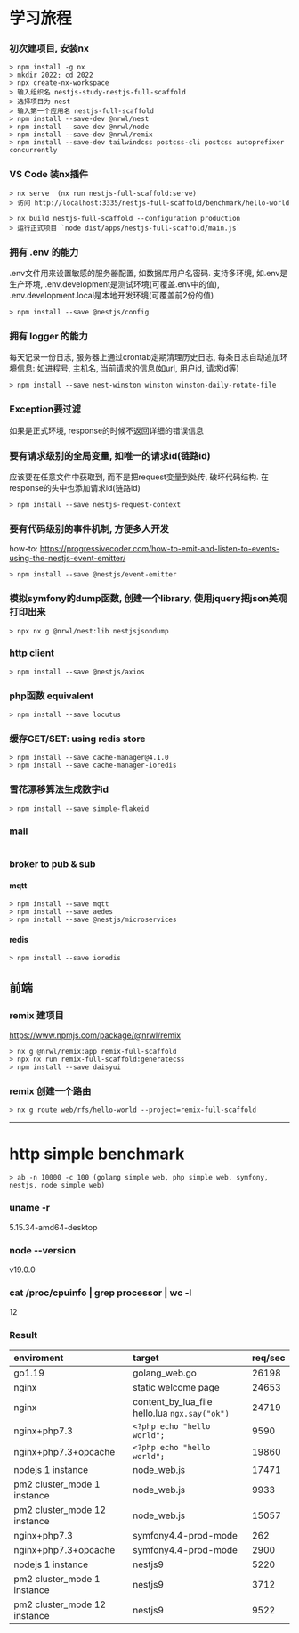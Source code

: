 # 学习旅程

### 初次建项目, 安装nx
```
> npm install -g nx
> mkdir 2022; cd 2022
> npx create-nx-workspace
> 输入组织名 nestjs-study-nestjs-full-scaffold
> 选择项目为 nest
> 输入第一个应用名 nestjs-full-scaffold
> npm install --save-dev @nrwl/nest
> npm install --save-dev @nrwl/node
> npm install --save-dev @nrwl/remix
> npm install --save-dev tailwindcss postcss-cli postcss autoprefixer concurrently
```

### VS Code 装nx插件
```
> nx serve  (nx run nestjs-full-scaffold:serve)
> 访问 http://localhost:3335/nestjs-full-scaffold/benchmark/hello-world

> nx build nestjs-full-scaffold --configuration production
> 运行正式项目 `node dist/apps/nestjs-full-scaffold/main.js`
```

### 拥有 .env 的能力
.env文件用来设置敏感的服务器配置, 如数据库用户名密码. 支持多环境, 如.env是生产环境, .env.development是测试环境(可覆盖.env中的值), .env.development.local是本地开发环境(可覆盖前2份的值)
```
> npm install --save @nestjs/config
```

### 拥有 logger 的能力
每天记录一份日志, 服务器上通过crontab定期清理历史日志, 每条日志自动追加环境信息: 如进程号, 主机名, 当前请求的信息(如url, 用户id, 请求id等)
```
> npm install --save nest-winston winston winston-daily-rotate-file
```

### Exception要过滤
如果是正式环境, response的时候不返回详细的错误信息

### 要有请求级别的全局变量, 如唯一的请求id(链路id)
应该要在任意文件中获取到, 而不是把request变量到处传, 破坏代码结构. 在response的头中也添加请求id(链路id)
```
> npm install --save nestjs-request-context
```

### 要有代码级别的事件机制, 方便多人开发
how-to: https://progressivecoder.com/how-to-emit-and-listen-to-events-using-the-nestjs-event-emitter/
```
> npm install --save @nestjs/event-emitter
```

### 模拟symfony的dump函数, 创建一个library, 使用jquery把json美观打印出来
```
> npx nx g @nrwl/nest:lib nestjsjsondump
```

### http client
```
> npm install --save @nestjs/axios
```

### php函数 equivalent
```
> npm install --save locutus
```

### 缓存GET/SET: using redis store
```
> npm install --save cache-manager@4.1.0
> npm install --save cache-manager-ioredis
```

### 雪花漂移算法生成数字id
```
> npm install --save simple-flakeid
```

### mail
```
```

### broker to pub & sub

#### mqtt
```
> npm install --save mqtt
> npm install --save aedes
> npm install --save @nestjs/microservices
```

#### redis
```
> npm install --save ioredis
```

## 前端
### remix 建项目
https://www.npmjs.com/package/@nrwl/remix
```
> nx g @nrwl/remix:app remix-full-scaffold
> npx nx run remix-full-scaffold:generatecss
> npm install --save daisyui
```

### remix 创建一个路由
```
> nx g route web/rfs/hello-world --project=remix-full-scaffold
```


---

# http simple benchmark
```
> ab -n 10000 -c 100 (golang simple web, php simple web, symfony, nestjs, node simple web)
```

### uname -r
5.15.34-amd64-desktop

### node --version
v19.0.0

### cat /proc/cpuinfo | grep processor | wc -l
12

### Result

| enviroment   | target   | req/sec   |
| :-- | :-- | :-- |
| go1.19   | golang_web.go  | 26198   |
| nginx   | static welcome page | 24653   |
| nginx   | content_by_lua_file hello.lua `ngx.say("ok")`  | 24719   |
| nginx+php7.3   | `<?php echo "hello world";`  | 9590   |
| nginx+php7.3+opcache   | `<?php echo "hello world";`  | 19860   |
| nodejs 1 instance   | node_web.js  | 17471   |
| pm2 cluster_mode 1 instance   | node_web.js  | 9933   |
| pm2 cluster_mode 12 instance   | node_web.js  | 15057   |
| nginx+php7.3   | symfony4.4-prod-mode  | 262   |
| nginx+php7.3+opcache   | symfony4.4-prod-mode  | 2900   |
| nodejs 1 instance   | nestjs9  | 5220   |
| pm2 cluster_mode 1 instance   | nestjs9  | 3712   |
| pm2 cluster_mode 12 instance   | nestjs9  | 9522   |
